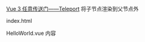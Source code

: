 [Vue 3 任意传送门——Teleport](https://www.jianshu.com/p/1ecf5006b1ae)
将子节点渲染到父节点外

index.html
<div id="teleport-target"></div>

HelloWorld.vue
<teleport to="#teleport-target">
内容
</teleport>